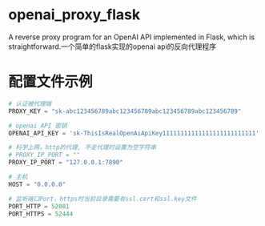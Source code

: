 # openai_proxy_flask
A reverse proxy program for an OpenAI API implemented in Flask, which is straightforward.一个简单的flask实现的openai api的反向代理程序

# 配置文件示例
```python
# 认证被代理端
PROXY_KEY = "sk-abc123456789abc123456789abc123456789abc123456789"

# openai API 密钥
OPENAI_API_KEY = 'sk-ThisIsRealOpenAiApiKey11111111111111111111111111'

# 科学上网，http的代理, 不走代理时设置为空字符串
# PROXY_IP_PORT = ""
PROXY_IP_PORT = "127.0.0.1:7890"

# 主机
HOST = "0.0.0.0"

# 监听端口Port，https时当前目录需要有ssl.cert和ssl.key文件
PORT_HTTP = 52081
PORT_HTTPS = 52444

```